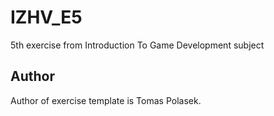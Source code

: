 # IZHV_E5
5th exercise from Introduction To Game Development subject


## Author
Author of exercise template is Tomas Polasek.
